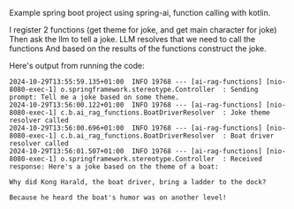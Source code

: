 Example spring boot project using spring-ai, function calling with kotlin.

I register 2 functions (get theme for joke, and get main character for joke)
Then ask the llm to tell a joke.
LLM resolves that we need to call the functions
And based on the results of the functions construct the joke.

Here's output from running the code:

```
2024-10-29T13:55:59.135+01:00  INFO 19768 --- [ai-rag-functions] [nio-8080-exec-1] o.springframework.stereotype.Controller  : Sending prompt: Tell me a joke based on some theme.
2024-10-29T13:56:00.122+01:00  INFO 19768 --- [ai-rag-functions] [nio-8080-exec-1] c.b.ai_rag_functions.BoatDriverResolver  : Joke theme resolver called
2024-10-29T13:56:00.696+01:00  INFO 19768 --- [ai-rag-functions] [nio-8080-exec-1] c.b.ai_rag_functions.BoatDriverResolver  : Boat driver resolver called
2024-10-29T13:56:01.507+01:00  INFO 19768 --- [ai-rag-functions] [nio-8080-exec-1] o.springframework.stereotype.Controller  : Received response: Here's a joke based on the theme of a boat:

Why did Kong Harald, the boat driver, bring a ladder to the dock?

Because he heard the boat's humor was on another level!

```
